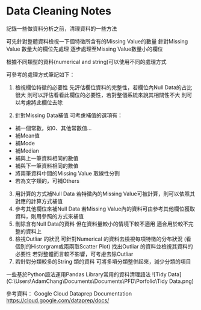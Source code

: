 # Data Cleaning Notes

記錄一些做資料分析之前，清理資料的一些方法

可先針對整體資料檢視一下個特徵所含有的Missing Value的數量
針對Missing Value 數量大的欄位先處理
逐步處理至Missing Value數量小的欄位

根據不同類型的資料(numerical and string)可以使用不同的處理方式

可參考的處理方式筆記如下：

1. 檢視欄位特徵的必要性
   先評估欄位資料的完整性，若欄位內Null Data的占比很大
   則可以評估看看此欄位的必要性，若對整個系統來說其相關性不大
   則可以考慮將此欄位去除  

2. ​針對Missing Data補值
  可考慮補值的選項有：
  + 補一個常數，如0、其他常數值...
  + 補Mean值
  + 補Mode
  + 補Median
  + 補與上一筆資料相同的數值
  + 補與下一筆資料相同的數值
  + 將兩筆資料中間的Missing Value 取線性分割
  + 若為文字類的，可補Others​
3. 用計算的方式補Null Data
  若特徵內的Missing Value可被計算，則可以依照其對應的計算方式補值
4. 參考其他欄位來補Null Data
  若Missing Value內的資料可由參考其他欄位獲取資料，則用參照的方式來補值
5. ​刪除含有Null Data的資料
  但在資料量較小的情境下較不適用
  適合用於較不完整的資料上
6. ​檢視Outliar 的狀況
  可針對Numerical 的資料去檢視每項特徵的分布狀況
  (看個別的Historgram或兩兩取Scatter Plot)
  找出Outliar 的資料並檢視其資料的必要性
  若對整體而言較不影響，可考慮去除Outliar
7. 若針對分類較多的String 類的資料
  可將多項分類整併起來，減少分類的項目

一些基於Python語法運用Pandas Library常用的資料清理語法
![Tidy Data](C:\Users\AdamChang\Documents\Documents\PFD\Porfolio\Tidy Data.png)

參考資料：
Google Cloud Dataprep Documentation	https://cloud.google.com/dataprep/docs/